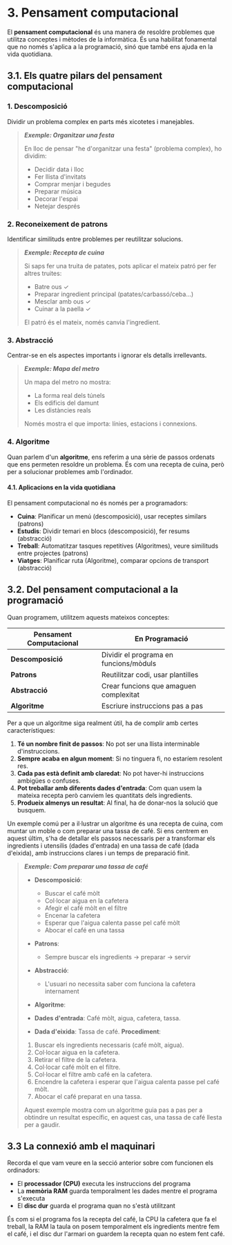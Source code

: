 # 3. Pensament computacional

El **pensament computacional** és una manera de resoldre problemes que utilitza conceptes i mètodes de la informàtica. És una habilitat fonamental que no només s'aplica a la programació, sinó que també ens ajuda en la vida quotidiana.

## 3.1. Els quatre pilars del pensament computacional

### **1. Descomposició**

Dividir un problema complex en parts més xicotetes i manejables.

> ***Exemple: Organitzar una festa***
>
> En lloc de pensar "he d'organitzar una festa" (problema complex), ho dividim:
>
> - Decidir data i lloc
> - Fer llista d'invitats
> - Comprar menjar i begudes
> - Preparar música
> - Decorar l'espai
> - Netejar després

### **2. Reconeixement de patrons**

Identificar similituds entre problemes per reutilitzar solucions.

> ***Exemple: Recepta de cuina***
>
> Si saps fer una truita de patates, pots aplicar el mateix patró per fer altres truites:
>
> - Batre ous ✓
> - Preparar ingredient principal (patates/carbassó/ceba...)
> - Mesclar amb ous ✓
> - Cuinar a la paella ✓
>
> El patró és el mateix, només canvia l'ingredient.

### **3. Abstracció**

Centrar-se en els aspectes importants i ignorar els detalls irrellevants.

> ***Exemple: Mapa del metro***
>
> Un mapa del metro no mostra:
>
> - La forma real dels túnels
> - Els edificis del damunt
> - Les distàncies reals
>
> Només mostra el que importa: línies, estacions i connexions.

### **4. Algoritme**

Quan parlem d'un **algoritme**, ens referim a una sèrie de passos ordenats que ens permeten resoldre un problema. És com una recepta de cuina, però per a solucionar problemes amb l'ordinador. 

#### 4.1. Aplicacions en la vida quotidiana

El pensament computacional no és només per a programadors:

- **Cuina**: Planificar un menú (descomposició), usar receptes similars (patrons)
- **Estudis**: Dividir temari en blocs (descomposició), fer resums (abstracció)
- **Treball**: Automatitzar tasques repetitives (Algoritmes), veure similituds entre projectes (patrons)
- **Viatges**: Planificar ruta (Algoritme), comparar opcions de transport (abstracció)

## 3.2. Del pensament computacional a la programació

Quan programem, utilitzem aquests mateixos conceptes:

| Pensament Computacional | En Programació |
|------------------------|----------------|
| **Descomposició** | Dividir el programa en funcions/mòduls |
| **Patrons** | Reutilitzar codi, usar plantilles |
| **Abstracció** | Crear funcions que amaguen complexitat |
| **Algoritme** | Escriure instruccions pas a pas |

Per a que un algoritme siga realment útil, ha de complir amb certes característiques:

1. **Té un nombre finit de passos**: No pot ser una llista interminable d'instruccions.
2. **Sempre acaba en algun moment**: Si no tinguera fi, no estaríem resolent res.
3. **Cada pas està definit amb claredat**: No pot haver-hi instruccions ambigües o confuses.
4. **Pot treballar amb diferents dades d'entrada**: Com quan usem la mateixa recepta però canviem les quantitats dels ingredients.
5. **Produeix almenys un resultat**: Al final, ha de donar-nos la solució que busquem.

Un exemple comú per a il·lustrar un algoritme és una recepta de cuina, com muntar un moble o com preparar una tassa de café.
Si ens centrem en aquest últim, s'ha de detallar els passos necessaris per a transformar els ingredients i utensilis (dades d'entrada) en una tassa de café (dada d'eixida), amb instruccions clares i un temps de preparació finit.

> ***Exemple: Com preparar una tassa de café***
> - **Descomposició**:
>   - Buscar el café mòlt
>   - Col·locar aigua en la cafetera
>   - Afegir el café mòlt en el filtre
>   - Encenar la cafetera
>   - Esperar que l'aigua calenta passe pel café mòlt
>   - Abocar el café en una tassa
> - **Patrons**:
>   - Sempre buscar els ingredients → preparar → servir
> - **Abstracció**:
>   - L'usuari no necessita saber com funciona la cafetera internament
> - **Algoritme**:
> 
> - **Dades d'entrada**: Café mòlt, aigua, cafetera, tassa.
> - **Dada d'eixida**: Tassa de café.
> **Procediment**:
> 1. Buscar els ingredients necessaris (café mòlt, aigua).
> 2. Col·locar aigua en la cafetera.
> 3. Retirar el filtre de la cafetera.
> 4. Col·locar café mòlt en el filtre.
> 5. Col·locar el filtre amb café en la cafetera.
> 6. Encendre la cafetera i esperar que l'aigua calenta passe pel café mòlt.
> 7. Abocar el café preparat en una tassa.
> 
> Aquest exemple mostra com un algoritme guia pas a pas per a obtindre un resultat específic, en aquest cas, una tassa de café llesta per a gaudir.

## 3.3 La connexió amb el maquinari

Recorda el que vam veure en la secció anterior sobre com funcionen els ordinadors:

- El **processador (CPU)** executa les instruccions del programa
- La **memòria RAM** guarda temporalment les dades mentre el programa s'executa
- El **disc dur** guarda el programa quan no s'està utilitzant

És com si el programa fos la recepta del café, la CPU la cafetera que fa el treball, la RAM la taula on posem temporalment els ingredients mentre fem el café, i el disc dur l'armari on guardem la recepta quan no estem fent café.